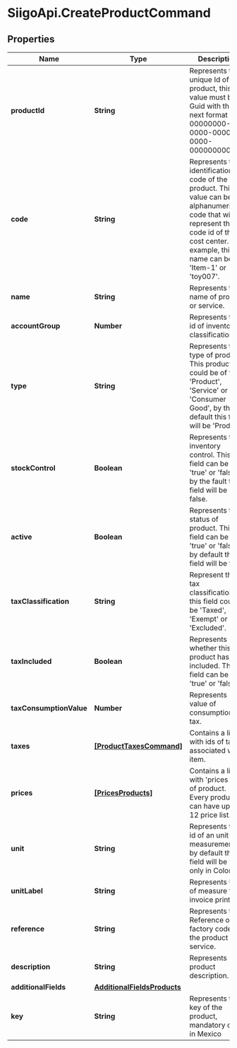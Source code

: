 # SiigoApi.CreateProductCommand

## Properties

Name | Type | Description | Notes
------------ | ------------- | ------------- | -------------
**productId** | **String** | Represents the unique Id of product, this value must be a Guid  with the next format 00000000-0000-0000-0000-000000000000. | [optional] 
**code** | **String** | Represents the identification code of the product. This value can be an alphanumeric  code that will represent the code id of the cost center.  For example, this name can be &#39;Item-1&#39; or &#39;toy007&#39;. | [optional] 
**name** | **String** | Represents the name of product or service. | [optional] 
**accountGroup** | **Number** | Represents the id of inventory classification. | [optional] 
**type** | **String** | Represents the type of product. This product could be of type &#39;Product&#39;, &#39;Service&#39; or &#39;Consumer Good&#39;,  by the default this field will be &#39;Product&#39;. | [optional] 
**stockControl** | **Boolean** | Represents the inventory control.  This field can be &#39;true&#39; or &#39;false&#39;, by the fault this field will be false. | [optional] 
**active** | **Boolean** | Represents the status of product.  This field can be &#39;true&#39; or &#39;false&#39;, by default this field will be true. | [optional] 
**taxClassification** | **String** | Represent the tax classification, this field could be &#39;Taxed&#39;, &#39;Exempt&#39; or &#39;Excluded&#39;. | [optional] 
**taxIncluded** | **Boolean** | Represents whether this product has VAT included.  This field can be &#39;true&#39; or &#39;false&#39;. | [optional] 
**taxConsumptionValue** | **Number** | Represents value of consumption tax. | [optional] 
**taxes** | [**[ProductTaxesCommand]**](ProductTaxesCommand.md) | Contains a list with ids of taxes associated with item. | [optional] 
**prices** | [**[PricesProducts]**](PricesProducts.md) | Contains a list with &#39;prices list&#39; of product. Every product can have up to 12 price list. | [optional] 
**unit** | **String** | Represents the id of an unit of measurement, by default this field will be 94 only in Colombia | [optional] 
**unitLabel** | **String** | Represents Unit of measure for invoice printing. | [optional] 
**reference** | **String** | Represents the Reference or factory code of the product or service. | [optional] 
**description** | **String** | Represents product description. | [optional] 
**additionalFields** | [**AdditionalFieldsProducts**](AdditionalFieldsProducts.md) |  | [optional] 
**key** | **String** | Represents the key of the product, mandatory only in Mexico | [optional] 


